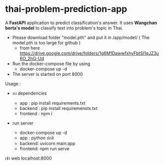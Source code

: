 # thai-problem-prediction-app
A __FastAPI__ application to predict classification's answer.
It uses __Wangchan berta's model__ to classify text into problem's topic in Thai.

- Please download folder "model.pth" and put it in /app/model/ ( The model.pth is too large for github )
  - from here https://drive.google.com/drive/folders/1g6M1DawwfxhyFbtSI1qJZ3u6O_2hG-Ud
- Run the docker-compose file by using
  - docker-compose up -d
- The server is started on port 8000


Usage :
- ลง dependencies
  - app : pip install requirements.txt
  - backend : pip install requiremensts.txt
  - frontend : npm i

- run server
  - docker-compose up -d
  - app : python ปกติ
  - backend: uvicorn main:app
  - frontend: npm run serve

เข้า web localhost:8000